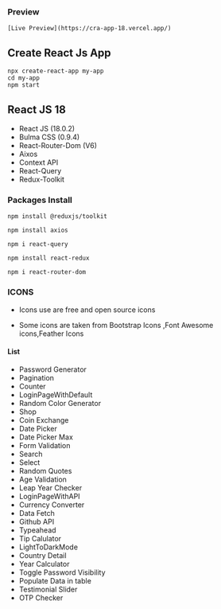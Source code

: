 
### Preview

    [Live Preview](https://cra-app-18.vercel.app/)  

  
## Create React Js App
   
    npx create-react-app my-app
    cd my-app
    npm start


##	React JS	18

- React JS (18.0.2)
- Bulma CSS (0.9.4)
- React-Router-Dom (V6) 
- Aixos
- Context API
- React-Query
- Redux-Toolkit


### Packages Install 

    npm install @reduxjs/toolkit

    npm install axios

    npm i react-query

    npm install react-redux

    npm i react-router-dom


### ICONS 

 - Icons use are free and open source icons

 - Some icons are taken from Bootstrap Icons ,Font Awesome icons,Feather Icons


#### List 

- Password Generator
- Pagination
- Counter
- LoginPageWithDefault
- Random Color Generator
- Shop
- Coin Exchange
- Date Picker
- Date Picker Max
- Form Validation
- Search
- Select
- Random Quotes
- Age Validation
- Leap Year Checker
- LoginPageWithAPI
- Currency Converter
- Data Fetch
- Github API
- Typeahead
- Tip Calulator
- LightToDarkMode
- Country Detail    
- Year Calculator
- Toggle Password Visibility
- Populate Data in table
- Testimonial Slider
- OTP Checker

